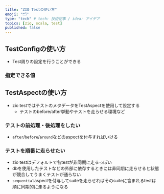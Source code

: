 ```yaml
---
title: "ZIO Testの使い方"
emoji: "🗂"
type: "tech" # tech: 技術記事 / idea: アイデア
topics: [zio, scala, test]
published: false
---
```


## TestConfigの使い方
- Test周りの設定を行うことができる

### 指定できる値

## TestAspectの使い方
- zio testではテストのメタデータをTestAspectを使用して設定する
    - テストのbefore/after挙動やテストを走らせる環境など
    
### テストの前処理・後処理をしたい
- `after`/`before`/`around`などのaspectを付与すればいける

### テストを順番に走らせたい
- zio testはデフォルトで各testが非同期に走るっぽい
- dbを使用したテストなどの外部に依存するときには非同期に走らせると状態が競合してうまくテストが通らない
- `sequential`aspectを付与してsuiteを走らせればそのsuiteに含まれるtestは順に同期的に走るようになる

